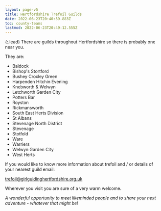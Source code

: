 ```yaml
---
layout: page-v5
title: Hertfordshire Trefoil Guilds
date: 2022-06-23T20:40:59.883Z
toc: county-teams
lastmod: 2022-06-23T20:49:12.555Z
---
```

{:.lead}
There are guilds throughout Hertfordshire so there is probably one near you.

They are:

- Baldock
- Bishop's Stortford
- Bushey Croxley Green
- Harpenden Hitchin Evening
- Knebworth & Welwyn
- Letchworth Garden City
- Potters Bar
- Royston
- Rickmansworth
- South East Herts Division
- St Albans
- Stevenage North District
- Stevenage
- Stotfold
- Ware
- Warriers
- Welwyn Garden City
- West Herts

If you would like to know more information about trefoil and / or details of your nearest guild email:

<trefoil@girlguidinghertfordshire.org.uk>

Wherever you visit you are sure of a very warm welcome.

*A wonderful opportunity to meet likeminded people and to share your next adventure - whatever that might be!*
